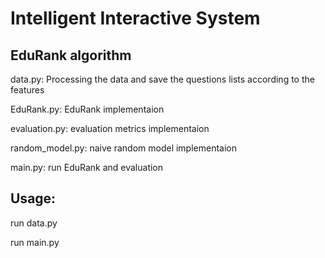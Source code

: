 # Intelligent Interactive System 
## EduRank algorithm

data.py: Processing the data and save the questions lists according to the features

EduRank.py: EduRank implementaion

evaluation.py: evaluation metrics implementaion

random_model.py: naive random model implementaion

main.py: run EduRank and evaluation




## Usage:

run data.py

run main.py
